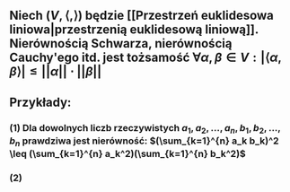 ## Niech $(V,\langle,\rangle)$ będzie [[Przestrzeń euklidesowa liniowa|przestrzenią euklidesową liniową]]. **Nierównością Schwarza**, **nierównością Cauchy'ego** itd. jest tożsamość $\forall{\alpha,\beta \in V}:  |\langle\alpha,\beta\rangle| \leq ||\alpha|| \cdot ||\beta||$

## **Przykłady**:
### (1) Dla dowolnych liczb rzeczywistych $a_1, a_2,..., a_n, b_1, b_2, ..., b_n$ prawdziwa jest nierówność: $(\sum_{k=1}^{n} a_k b_k)^2 \leq (\sum_{k=1}^{n} a_k^2)(\sum_{k=1}^{n} b_k^2)$
### (2)
